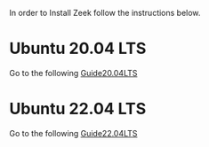 In order to Install Zeek follow the instructions below.

# Ubuntu 20.04 LTS

Go to the following [Guide20.04LTS](https://github.com/cyberseef/Zeek_Installation_Guide/blob/93e3df2eaf16e32431b5ff8d5e9552b01788e4cd/Ubuntu%2020.04%20LTS%20Zeek%20Guide.MD)
# Ubuntu 22.04 LTS

Go to the following [Guide22.04LTS](https://github.com/cyberseef/cuckoo-sandbox-installation-guide/blob/91191b86fd0902e7862e36e83f2c7e896daf0ebf/Setting-Up%20Host%20Machine.MD)
